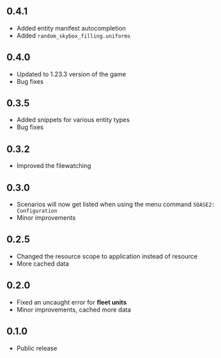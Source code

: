 ## 0.4.1

-  Added entity manifest autocompletion
-  Added `random_skybox_filling.uniforms`

## 0.4.0

-   Updated to 1.23.3 version of the game
-   Bug fixes

## 0.3.5

-   Added snippets for various entity types
-   Bug fixes

## 0.3.2

-   Improved the filewatching

## 0.3.0

-   Scenarios will now get listed when using the menu command `SOASE2: Configuration`
-   Minor improvements

## 0.2.5

-   Changed the resource scope to application instead of resource
-   More cached data

## 0.2.0

-   Fixed an uncaught error for **fleet units**
-   Minor improvements, cached more data

## 0.1.0

-   Public release
